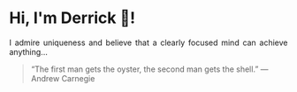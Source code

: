 # Hi, I'm Derrick 👋!
<p align="justify">I admire uniqueness and believe that a clearly focused mind can achieve anything...</p> 
<!-- #quote-start -->
<blockquote>&ldquo;The first man gets the oyster, the second man gets the shell.&rdquo; &mdash; <footer>Andrew Carnegie</footer></blockquote>
<!-- #quote-end -->
